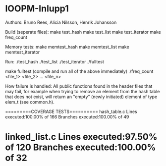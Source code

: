 # IOOPM-Inlupp1

Authors: Bruno Rees, Alicia Nilsson, Henrik Johansson

Build (seperate files):
make test_hash
make test_list
make test_iterator
make freq_count 

Memory tests:
make memtest_hash
make memtest_list
make memtest_iterator

Run:
./test_hash
./test_list
./test_iterator
./fulltest

make fulltest (compile and run all of the above immediately)
./freq_count <file_1> <file_2> ... <file_n>

How failure is handled: 
All public functions found in the header files that may fail, for example when trying to remove an element from the hash table that does not exist, will return an "empty" (newly initiated) element of type elem_t (see common.h).

=========COVERAGE TESTS==========
hash_table.c
Lines executed:100.00% of 166
Branches executed:100.00% of 49

linked_list.c
Lines executed:97.50% of 120
Branches executed:100.00% of 32
=======